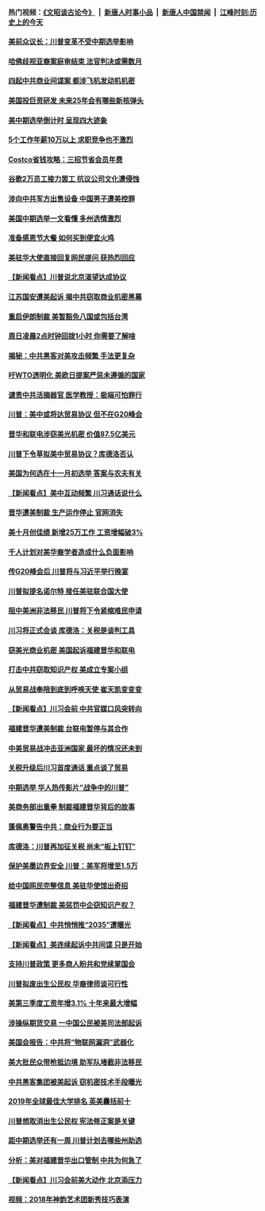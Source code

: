 #### 热门视频：[《文昭谈古论今》](https://github.com/gfw-breaker/wenzhao/blob/master/README.md?t=11051233) &nbsp;|&nbsp; [新唐人时事小品](https://github.com/gfw-breaker/ntdtv-comedy/blob/master/README.md?t=11051233) &nbsp;|&nbsp; [新唐人中国禁闻](https://github.com/gfw-breaker/ntdtv-news/blob/master/README.md?t=11051233) &nbsp;|&nbsp; [江峰时刻:历史上的今天](https://github.com/gfw-breaker/today-in-history/blob/master/README.md?t=11051233) 

#### [美前众议长：川普变革不受中期选举影响](../pages/nsc412/n10830231.md?t=11051233) 

#### [哈佛歧视亚裔案庭审结束 法官判决或需数月](../pages/nsc412/n10830074.md?t=11051233) 

#### [四起中共商业间谍案 都涉飞机发动机机密](../pages/nsc412/n10829604.md?t=11051233) 

#### [美国投巨资研发 未来25年会有哪些新核弹头](../pages/nsc412/n10830032.md?t=11051233) 

#### [美中期选举倒计时 呈现四大迹象](../pages/nsc412/n10828710.md?t=11051233) 

#### [5个工作年薪10万以上 求职竞争也不激烈](../pages/nsc412/n10827655.md?t=11051233) 

#### [Costco省钱攻略：三招节省会员年费](../pages/nsc412/n10827626.md?t=11051233) 

#### [谷歌2万员工接力罢工 抗议公司文化遭侵蚀](../pages/nsc412/n10828807.md?t=11051233) 

#### [涉向中共军方出售设备 中国男子遭美控罪](../pages/nsc412/n10828486.md?t=11051233) 

#### [美国中期选举一文看懂 多州选情激烈](../pages/nsc412/n10828515.md?t=11051233) 

#### [准备感恩节大餐 如何买到便宜火鸡](../pages/nsc412/n10828603.md?t=11051233) 

#### [美驻华大使直接回复网民提问 获热烈回应](../pages/nsc412/n10828446.md?t=11051233) 

#### [【新闻看点】川普说北京渴望达成协议](../pages/nsc412/n10828344.md?t=11051233) 

#### [江苏国安遭美起诉 揭中共窃取商业机密黑幕](../pages/nsc412/n10827004.md?t=11051233) 

#### [重启伊朗制裁 美暂豁免八国或包括台湾](../pages/nsc412/n10828261.md?t=11051233) 

#### [周日凌晨2点时钟回拨1小时 你需要了解啥](../pages/nsc412/n10828258.md?t=11051233) 

#### [揭秘：中共黑客对美攻击频繁 手法更复杂](../pages/nsc412/n10827229.md?t=11051233) 

#### [吁WTO透明化 美欧日提案严惩未遵循的国家](../pages/nsc412/n10827615.md?t=11051233) 

#### [谴责中共活摘器官 医学教授：极端可怕罪行](../pages/nsc412/n10827431.md?t=11051233) 

#### [川普：美中或将达贸易协议 但不在G20峰会](../pages/nsc412/n10827254.md?t=11051233) 

#### [晋华和联电涉窃美光机密 价值87.5亿美元](../pages/nsc412/n10827212.md?t=11051233) 

#### [川普下令草拟美中贸易协议？库德洛否认](../pages/nsc412/n10826452.md?t=11051233) 

#### [美国为何选在十一月初选举 答案与农夫有关](../pages/nsc412/n10827109.md?t=11051233) 

#### [【新闻看点】美中互动频繁 川习通话说什么](../pages/nsc412/n10826722.md?t=11051233) 

#### [晋华遭美制裁 生产运作停止 官网消失](../pages/nsc412/n10826594.md?t=11051233) 

#### [美十月创佳绩 新增25万工作 工资增幅破3%](../pages/nsc412/n10826491.md?t=11051233) 

#### [千人计划对美华裔学者造成什么负面影响](../pages/nsc412/n10811713.md?t=11051233) 

#### [传G20峰会后 川普将与习近平举行晚宴](../pages/nsc412/n10825607.md?t=11051233) 

#### [川普拟提名诺尔特 接任美驻联合国大使](../pages/nsc412/n10825076.md?t=11051233) 

#### [阻中美洲非法移民 川普将下令紧缩难民申请](../pages/nsc412/n10825134.md?t=11051233) 

#### [川习将正式会谈 库德洛：关税是谈判工具](../pages/nsc412/n10825047.md?t=11051233) 

#### [窃美光商业机密 美国起诉福建晋华和联电](../pages/nsc412/n10824695.md?t=11051233) 

#### [打击中共窃取知识产权  美成立专案小组](../pages/nsc412/n10824743.md?t=11051233) 

#### [从贸易战奉陪到底到呼唤天使 崔天凯变变变](../pages/nsc412/n10824121.md?t=11051233) 

#### [【新闻看点】川习会前 中共官媒口风突转向](../pages/nsc412/n10824149.md?t=11051233) 

#### [福建晋华遭美制裁 台联电暂停与其合作](../pages/nsc412/n10824246.md?t=11051233) 

#### [中美贸易战冲击亚洲国家 最坏的情况还未到](../pages/nsc412/n10824075.md?t=11051233) 

#### [关税升级后川习首度通话 重点谈了贸易](../pages/nsc412/n10824050.md?t=11051233) 

#### [中期选举 华人热传影片“战争中的川普”](../pages/nsc412/n10823978.md?t=11051233) 

#### [美商务部出重拳 制裁福建晋华背后的故事](../pages/nsc412/n10821975.md?t=11051233) 

#### [蓬佩奥警告中共：商业行为要正当](../pages/nsc412/n10822236.md?t=11051233) 

#### [库德洛：川普再加征关税 尚未“板上钉钉”](../pages/nsc412/n10822598.md?t=11051233) 

#### [保护美墨边界安全 川普：美军将增至1.5万](../pages/nsc412/n10822117.md?t=11051233) 

#### [给中国网民完整信息 美驻华使馆出奇招](../pages/nsc412/n10821989.md?t=11051233) 

#### [福建晋华遭制裁  美惩罚中企窃知识产权？](../pages/nsc412/n10821271.md?t=11051233) 

#### [【新闻看点】中共悄悄推“2035”遭曝光](../pages/nsc412/n10821631.md?t=11051233) 

#### [【新闻看点】美连续起诉中共间谍 只是开始](../pages/nsc412/n10821204.md?t=11051233) 

#### [支持川普政策 更多商人盼共和党续掌国会](../pages/nsc412/n10821595.md?t=11051233) 

#### [川普拟废出生公民权 华裔律师谈可行性](../pages/nsc412/n10819781.md?t=11051233) 

#### [美第三季度工资年增3.1% 十年来最大增幅](../pages/nsc412/n10821339.md?t=11051233) 

#### [涉操纵期货交易 一中国公民被美司法部起诉](../pages/nsc412/n10821047.md?t=11051233) 

#### [美国会报告：中共将“物联网漏洞”武器化](../pages/nsc412/n10818464.md?t=11051233) 

#### [美大批民众带枪抵边境 助军队堵截非法移民](../pages/nsc412/n10820699.md?t=11051233) 

#### [中共黑客集团被美起诉 窃机密技术手段曝光](../pages/nsc412/n10819592.md?t=11051233) 

#### [2019年全球最佳大学排名 英美囊括前十](../pages/nsc412/n10819133.md?t=11051233) 

#### [川普想取消出生公民权 宪法修正案是关键](../pages/nsc412/n10819384.md?t=11051233) 

#### [距中期选举还有一周 川普计划去哪些州助选](../pages/nsc412/n10816965.md?t=11051233) 

#### [分析：美对福建晋华出口管制 中共为何急了](../pages/nsc412/n10818969.md?t=11051233) 

#### [【新闻看点】川习会前美大动作 北京添压力](../pages/nsc412/n10818753.md?t=11051233) 

#### [视频：2018年神韵艺术团新秀技巧表演](../pages/nsc412/n10818671.md?t=11051233) 

